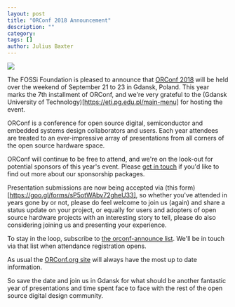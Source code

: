 ```yaml
---
layout: post
title: "ORConf 2018 Announcement"
description: ""
category:
tags: []
author: Julius Baxter
---
```


<img src="https://orconf.org/images/symbol2017.png" class="img-responsive" />

The FOSSi Foundation is pleased to announce that [ORConf 2018](https://orconf.org) will be held over the weekend of September 21 to 23 in Gdansk, Poland. This year marks the 7th installment of ORConf, and we're very grateful to the (Gdansk University of Technology)[https://eti.pg.edu.pl/main-menu] for hosting the event.

ORConf is a conference for open source digital, semiconductor and embedded systems design collaborators and users. Each year attendees are treated to an ever-impressive array of presentations from all corners of the open source hardware space.

ORConf will continue to be free to attend, and we're on the look-out for potential sponsors of this year's event. Please [get in touch](mailto:orconf@fossi-foundation.org) if you'd like to find out more about our sponsorship packages.

Presentation submissions are now being accepted via (this form)[https://goo.gl/forms/sP5otWAbv72gheU33], so whether you've attended in years gone by or not, please do feel welcome to join us (again) and share a status update on your project, or equally for users and adopters of open source hardware projects with an interesting story to tell, please do also considering joining us and presenting your experience.

To stay in the loop, subscribe to [the orconf-announce list](https://lists.librecores.org/listinfo/orconf-announce). We'll be in touch via that list when attendance registration opens.

As usual the [ORConf.org site](https://orconf.org) will always have the most up to date information.

So save the date and join us in Gdansk for what should be another fantastic year of presentations and time spent face to face with the rest of the open source digital design community.